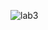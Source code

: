![lab3](https://github.com/dita-deb/VHDL_Labs/assets/153967732/6d6a1a69-d520-4ec2-b6cd-2fe4ef407974)
